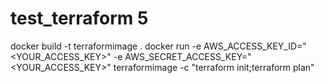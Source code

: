# test_terraform 5

docker build -t terraformimage .
docker run -e AWS_ACCESS_KEY_ID="<YOUR_ACCESS_KEY>" -e AWS_SECRET_ACCESS_KEY="<YOUR_ACCESS_KEY>" terraformimage -c "terraform init;terraform plan"  